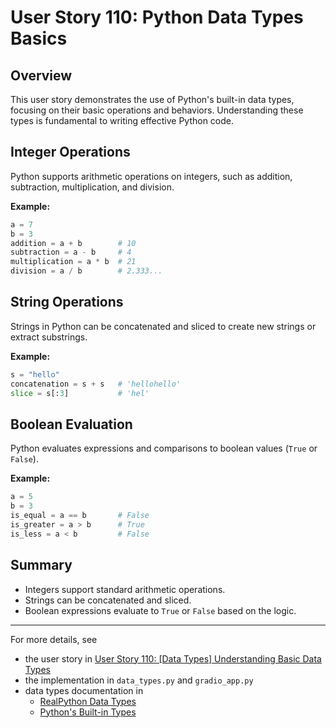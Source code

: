 # User Story 110: Python Data Types Basics

## Overview
This user story demonstrates the use of Python's built-in data types, focusing on their basic operations and behaviors. Understanding these types is fundamental to writing effective Python code.

## Integer Operations
Python supports arithmetic operations on integers, such as addition, subtraction, multiplication, and division.

**Example:**
```python
a = 7
b = 3
addition = a + b        # 10
subtraction = a - b     # 4
multiplication = a * b  # 21
division = a / b        # 2.333...
```

## String Operations
Strings in Python can be concatenated and sliced to create new strings or extract substrings.

**Example:**
```python
s = "hello"
concatenation = s + s   # 'hellohello'
slice = s[:3]           # 'hel'
```

## Boolean Evaluation
Python evaluates expressions and comparisons to boolean values (`True` or `False`).

**Example:**
```python
a = 5
b = 3
is_equal = a == b       # False
is_greater = a > b      # True
is_less = a < b         # False
```

## Summary
- Integers support standard arithmetic operations.
- Strings can be concatenated and sliced.
- Boolean expressions evaluate to `True` or `False` based on the logic.

---
For more details, see 
 - the user story in [User Story 110: [Data Types] Understanding Basic Data Types](https://dev.azure.com/gabriel-raby/Python/_workitems/edit/110)
 - the implementation in `data_types.py` and `gradio_app.py` 
 - data types documentation in 
    - [RealPython Data Types](https://realpython.com/python-data-types/)
    - [Python's Built-in Types](https://docs.python.org/3/library/stdtypes.html)


